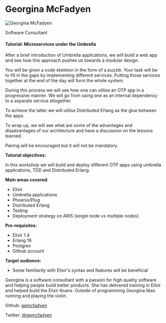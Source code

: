 # Georgina McFadyen

![Georgina McFadyen](http://s3.amazonaws.com/esl-conf-stg/media/files/000/000/556/thumbnail/GeorginaMcFadyen.jpeg?1483706778)

Software Consultant

#### Tutorial: Microservices under the Umbrella

After a brief introduction of Umbrella applications, we will build a web app and see how this approach pushes us towards a modular design.

You will be given a code skeleton in the form of a puzzle. Your task will be to fill in the gaps by implementing different services. Putting those services together at the end of the day will form the whole system.

During this process we will see how one can utilise an OTP app in a progressive manner. We will go from using one as an internal dependency to a separate service altogether.

To achieve the latter we will utilise Distributed Erlang as the glue between the apps.

To wrap up, we will see what are some of the advantages and disadvantages of our architecture and have a discussion on the lessons learned.

Pairing will be encouraged but it will not be mandatory.

**Tutorial objectives:**

In this workshop we will build and deploy different OTP apps using umbrella applications, TDD and Distributed Erlang.

**Main areas covered:**

*   Elixir
*   Umbrella applications
*   Phoenix/Plug
*   Distributed Erlang
*   Testing
*   Deployment strategy on AWS (single node vs multiple nodes)

**Pre-requisites:**

*   Elixir 1.4
*   Erlang 19
*   Postgres
*   Github account

**Target audience:**

*   Some familiarity with Elixir's syntax and features will be beneficial

Georgina is a software consultant with a passion for high quality software and helping people build better products. She has delivered training in Elixir and helped build the Elixir Koans. Outside of programming Georgina likes running and playing the violin.   

Github: [gemcfadyen](https://github.com/gemcfadyen)

Twitter: [@gemcfadyen](https://twitter.com/gemcfadyen)


